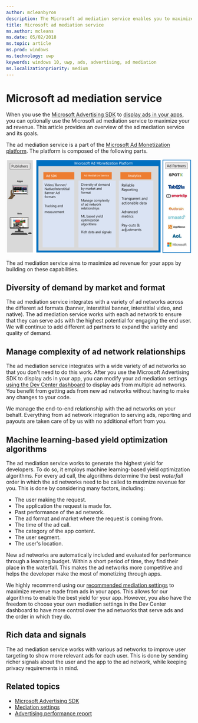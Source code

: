 ```yaml
---
author: mcleanbyron
description: The Microsoft ad mediation service enables you to maximize your ad revenue and app promotion capabilities by displaying ads from multiple ad networks.
title: Microsoft ad mediation service
ms.author: mcleans
ms.date: 05/02/2018
ms.topic: article
ms.prod: windows
ms.technology: uwp
keywords: windows 10, uwp, ads, advertising, ad mediation
ms.localizationpriority: medium
---
```


# Microsoft ad mediation service

When you use the [Microsoft Advertising SDK](http://aka.ms/ads-sdk-uwp) to [display ads in your apps](display-ads-in-your-app.md), you can optionally use the Microsoft ad mediation service to maximize your ad revenue. This article provides an overview of the ad mediation service and its goals.

The ad mediation service is a part of the [Microsoft Ad Monetization platform](https://developer.microsoft.com/windows/ad-monetization-platform). The platform is composed of the following parts.

![addreferences](images/ad-mediation-service.png)

The ad mediation service aims to maximize ad revenue for your apps by building on these capabilities.

## Diversity of demand by market and format

The ad mediation service integrates with a variety of ad networks across the different ad formats (banner, interstitial banner, interstitial video, and native). The ad mediation service works with each ad network to ensure that they can serve ads with the highest potential for engaging the end user. We will continue to add different ad partners to expand the variety and quality of demand.

## Manage complexity of ad network relationships  

The ad mediation service integrates with a wide variety of ad networks so that you don't need to do this work. After you use the Microsoft Advertising SDK to display ads in your app, you can modify your ad mediation settings [using the Dev Center dashboard](../publish/in-app-ads.md#mediation-settings) to display ads from multiple ad networks. You benefit from getting ads from new ad networks without having to make any changes to your code.

We manage the end-to-end relationship with the ad networks on your behalf. Everything from ad network integration to serving ads, reporting and payouts are taken care of by us with no additional effort from you.

## Machine learning-based yield optimization algorithms

The ad mediation service works to generate the highest yield for developers. To do so, it employs machine learning-based yield optimization algorithms. For every ad call, the algorithms determine the best *waterfall* order in which the ad networks need to be called to maximize revenue for you. This is done by considering many factors, including:

* The user making the request.
* The application the request is made for.
* Past performance of the ad network.
* The ad format and market where the request is coming from.
* The time of the ad call.
* The category of the app content.
* The user segment.
* The user's location.

New ad networks are automatically included and evaluated for performance through a learning budget. Within a short period of time, they find their place in the waterfall. This makes the ad networks more competitive and helps the developer make the most of monetizing through apps.

We highly recommend using our [recommended mediation settings](../publish/in-app-ads.md#mediation-settings) to maximize revenue made from ads in your apps. This allows for our algorithms to enable the best yield for your app. However, you also have the freedom to choose your own mediation settings in the Dev Center dashboard to have more control over the ad networks that serve ads and the order in which they do.

## Rich data and signals

The ad mediation service works with various ad networks to improve user targeting to show more relevant ads for each user. This is done by sending richer signals about the user and the app to the ad network, while keeping privacy requirements in mind.

## Related topics

* [Microsoft Advertising SDK](http://aka.ms/ads-sdk-uwp)
* [Mediation settings](../publish/in-app-ads.md#mediation-settings)
* [Advertising performance report](../publish/advertising-performance-report.md)
